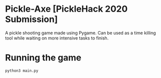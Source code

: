 # Pickle-Axe [PickleHack 2020 Submission]
A pickle shooting game made using Pygame. Can be used as a time killing tool while waiting on more intensive tasks to finish. 

# Running the game
```python3 main.py```
